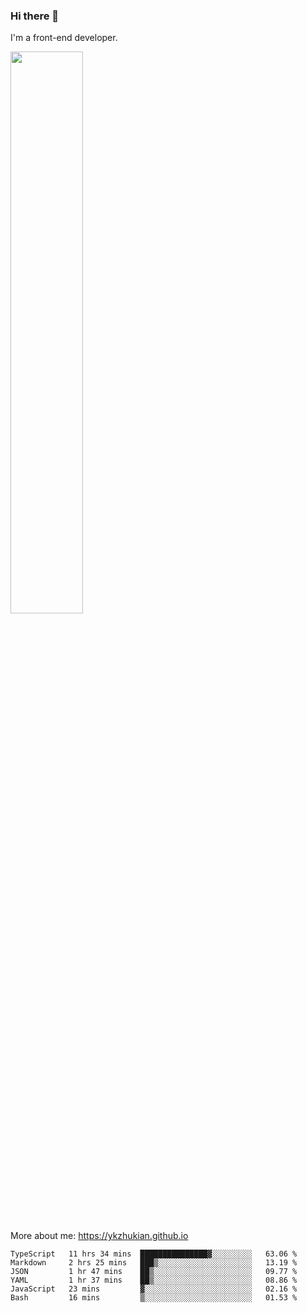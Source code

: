 ### Hi there 👋

I'm a front-end developer.

[<img width="48%" src="https://github-readme-stats.vercel.app/api?username=ykzhukian&show_icons=true&theme=dracula">](https://github.com/anuraghazra/github-readme-stats)

More about me: 
https://ykzhukian.github.io

<!--START_SECTION:waka-->

```text
TypeScript   11 hrs 34 mins  ███████████████▓░░░░░░░░░   63.06 %
Markdown     2 hrs 25 mins   ███▒░░░░░░░░░░░░░░░░░░░░░   13.19 %
JSON         1 hr 47 mins    ██▒░░░░░░░░░░░░░░░░░░░░░░   09.77 %
YAML         1 hr 37 mins    ██▒░░░░░░░░░░░░░░░░░░░░░░   08.86 %
JavaScript   23 mins         ▓░░░░░░░░░░░░░░░░░░░░░░░░   02.16 %
Bash         16 mins         ▒░░░░░░░░░░░░░░░░░░░░░░░░   01.53 %
```

<!--END_SECTION:waka-->
